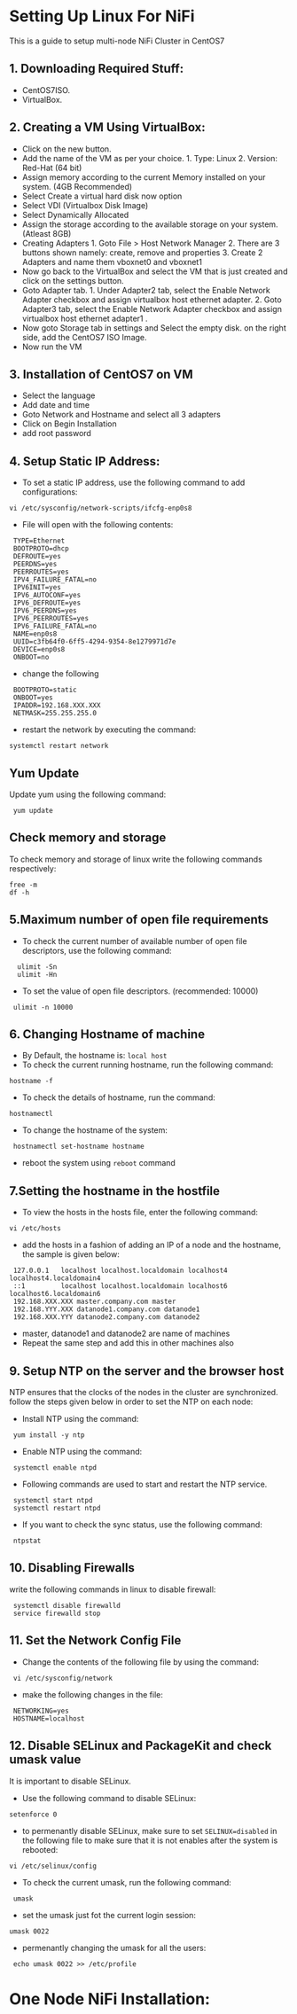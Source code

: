 # Setting Up Linux For NiFi
This is a guide to setup multi-node NiFi Cluster in CentOS7

## 1. Downloading Required Stuff:

* CentOS7ISO.
* VirtualBox.

## 2. Creating a VM Using VirtualBox:

* Click on the new button.
* Add the name of the VM as per your choice. 1. Type: Linux 2. Version: Red-Hat (64 bit)
* Assign memory according to the current Memory installed on your system. (4GB Recommended)
* Select Create a virtual hard disk now option
* Select VDI (Virtualbox Disk Image)
* Select Dynamically Allocated
* Assign the storage according to the available storage on your system. (Atleast 8GB)
* Creating Adapters 1. Goto File > Host Network Manager 2. There are 3 buttons shown namely: create, remove and properties 3. Create 2 Adapters and name them vboxnet0 and       vboxnet1
* Now go back to the VirtualBox and select the VM that is just created and click on the settings button.
* Goto Adapter tab. 1. Under Adapter2 tab, select the Enable Network Adapter checkbox and assign virtualbox host ethernet adapter. 2. Goto Adapter3 tab, select the Enable Network Adapter checkbox and assign virtualbox host ethernet adapter1 .
* Now goto Storage tab in settings and Select the empty disk. on the right side, add the CentOS7 ISO Image.
* Now run the VM

## 3. Installation of CentOS7 on VM

* Select the language
* Add date and time
* Goto Network and Hostname and select all 3 adapters
* Click on Begin Installation
* add root password

## 4. Setup Static IP Address:

* To set a static IP address, use the following command to add configurations:
```
vi /etc/sysconfig/network-scripts/ifcfg-enp0s8

```        
* File will open with the following contents:
```
 TYPE=Ethernet
 BOOTPROTO=dhcp
 DEFROUTE=yes
 PEERDNS=yes
 PEERROUTES=yes
 IPV4_FAILURE_FATAL=no
 IPV6INIT=yes
 IPV6_AUTOCONF=yes
 IPV6_DEFROUTE=yes
 IPV6_PEERDNS=yes
 IPV6_PEERROUTES=yes
 IPV6_FAILURE_FATAL=no
 NAME=enp0s8
 UUID=c3fb64f0-6ff5-4294-9354-8e1279971d7e
 DEVICE=enp0s8
 ONBOOT=no

```

* change the following 
```
 BOOTPROTO=static
 ONBOOT=yes
 IPADDR=192.168.XXX.XXX
 NETMASK=255.255.255.0

```

* restart the network by executing the command:
```
systemctl restart network
```

## Yum Update
  Update yum using the following command:
  ```
   yum update
  ```
  
## Check memory and storage
To check memory and storage of linux write the following commands respectively:
```
free -m
df -h
```

## 5.Maximum number of open file requirements
* To check the current number of available number of open file descriptors, use the following command:
```
  ulimit -Sn
  ulimit -Hn
```
* To set the value of open file descriptors. (recommended: 10000)
```
 ulimit -n 10000
```

## 6. Changing Hostname of machine
* By Default, the hostname is: ```local host```
* To check the current running hostname, run the following command:
```
hostname -f
```
* To check the details of hostname, run the command:
```
hostnamectl
```
* To change the hostname of the system:
```
 hostnamectl set-hostname hostname
```

* reboot the system using ```reboot``` command

## 7.Setting the hostname in the hostfile

* To view the hosts in the hosts file, enter the following command:
```
vi /etc/hosts
```
* add the hosts in a fashion of adding an IP of a node and the hostname, the sample is given below:
```
 127.0.0.1   localhost localhost.localdomain localhost4 localhost4.localdomain4
 ::1         localhost localhost.localdomain localhost6 localhost6.localdomain6
 192.168.XXX.XXX master.company.com master
 192.168.YYY.XXX datanode1.company.com datanode1 
 192.168.XXX.YYY datanode2.company.com datanode2
```
* master, datanode1 and datanode2 are name of machines
* Repeat the same step and add this in other machines also

## 9. Setup NTP on the server and the browser host
NTP ensures that the clocks of the nodes in the cluster are synchronized. follow the steps given below in order to set the NTP on each node:
* Install NTP using the command:
```
 yum install -y ntp
```

* Enable NTP using the command:
```
 systemctl enable ntpd
```

* Following commands are used to start and restart the NTP service.
```
 systemctl start ntpd
 systemctl restart ntpd
```

* If you want to check the sync status, use the following command:

```
 ntpstat
```

## 10. Disabling Firewalls

write the following commands in linux to disable firewall:

```
 systemctl disable firewalld
 service firewalld stop
```

## 11. Set the Network Config File
* Change the contents of the following file by using the command:
 ```
  vi /etc/sysconfig/network
 ```
* make the following changes in the file:
```
 NETWORKING=yes
 HOSTNAME=localhost
```

## 12. Disable SELinux and PackageKit and check umask value
It is important to disable SELinux.
* Use the following command to disable SELinux:
```
setenforce 0
```

* to permenantly disable SELinux, make sure to set ```SELINUX=disabled``` in the following file to make sure that it is not enables after the system is rebooted:

```
vi /etc/selinux/config
```

* To check the current umask, run the following command:
```
 umask
 ```
 
* set the umask just fot the current login session:
```
umask 0022
```

* permenantly changing the umask for all the users:
```
 echo umask 0022 >> /etc/profile
```

# One Node NiFi Installation:
